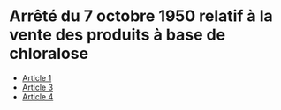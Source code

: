 # Arrêté du 7 octobre 1950 relatif à la vente des produits à base de chloralose

- [Article 1](article-1.md)
- [Article 3](article-3.md)
- [Article 4](article-4.md)
